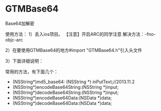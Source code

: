 GTMBase64
=========

Base64加解密

使用方法：
1）丢入ios项目。
【注意】开启ARC的同学注意
解决方法：-fno-objc-arc

2）在要使用GTMBase64的地方#import "GTMBase64.h"引入头文件

3）下面详细说明：

常用的方法，有下面几个：
+ (NSString*)md5_base64: (NSString *) inPutText;//2013.11.2
+ (NSString*)encodeBase64String:(NSString *)input;
+ (NSString*)decodeBase64String:(NSString *)input;
+ (NSString*)encodeBase64Data:(NSData *)data;
+ (NSString*)decodeBase64Data:(NSData *)data;
